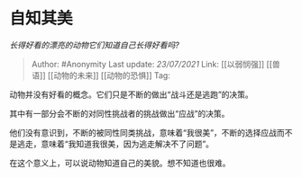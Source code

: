 # 自知其美
*长得好看的漂亮的动物它们知道自己长得好看吗?*

> Author: #Anonymity
> Last update: *23/07/2021* 
> Link: [[以弱悯强]] [[兽语]] [[动物的未来]] [[动物的恐惧]] 
> Tag:  


 
动物并没有好看的概念。它们只是不断的做出“战斗还是逃跑”的决策。  
  
其中有一部分会不断的对同性挑战者的挑战做出“应战”的决策。  
  
他们没有意识到，不断的被同性同类挑战，意味着“我很美”，不断的选择应战而不是逃走，意味着“我知道我很美，因为逃走解决不了问题”。  
  
在这个意义上，可以说动物知道自己的美貌。想不知道也很难。

